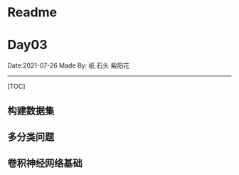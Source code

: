 



# Readme

# Day03

Date:2021-07-26
		Made By: 纸 石头 紫阳花

____

[TOC]



## 构建数据集





## 多分类问题





## 卷积神经网络基础

